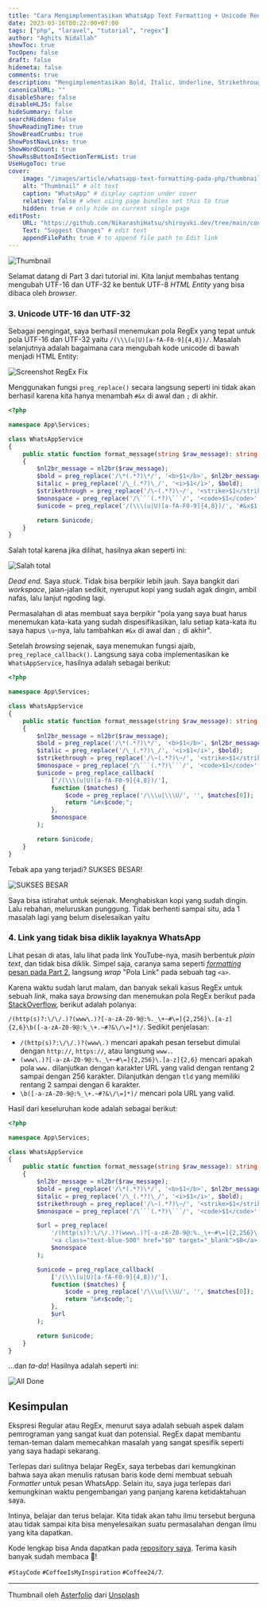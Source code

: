 ```yaml
---
title: "Cara Mengimplementasikan WhatsApp Text Formatting + Unicode Rendering Pada PHP (Part 3 - Akhir)"
date: 2023-03-16T00:22:00+07:00
tags: ["php", "laravel", "tutorial", "regex"]
author: "Aghits Nidallah"
showToc: true
TocOpen: false
draft: false
hidemeta: false
comments: true
description: "Mengimplementasikan Bold, Italic, Underline, Strikethrough, Monospace, dan merender Emoji berdasarkan pesan WhatsApp pada PHP"
canonicalURL: ""
disableShare: false
disableHLJS: false
hideSummary: false
searchHidden: false
ShowReadingTime: true
ShowBreadCrumbs: true
ShowPostNavLinks: true
ShowWordCount: true
ShowRssButtonInSectionTermList: true
UseHugoToc: true
cover:
    image: "/images/article/whatsapp-text-formatting-pada-php/thumbnail-part3.id.png" # image path/url
    alt: "Thumbnail" # alt text
    caption: "WhatsApp" # display caption under cover
    relative: false # when using page bundles set this to true
    hidden: true # only hide on current single page
editPost:
    URL: "https://github.com/NikarashiHatsu/shiroyuki.dev/tree/main/content"
    Text: "Suggest Changes" # edit text
    appendFilePath: true # to append file path to Edit link
---
```


![Thumbnail](/images/article/whatsapp-text-formatting-pada-php/thumbnail-part3.id.png)

Selamat datang di Part 3 dari tutorial ini. Kita lanjut membahas tentang
mengubah UTF-16 dan UTF-32 ke bentuk UTF-8 _HTML Entity_ yang bisa dibaca oleh
_browser_.

### 3. Unicode UTF-16 dan UTF-32
Sebagai pengingat, saya berhasil menemukan pola RegEx yang tepat untuk pola
UTF-16 dan UTF-32 yaitu `/(\\\(u|U)[a-fA-F0-9]{4,8})/`. Masalah selanjutnya
adalah bagaimana cara mengubah kode unicode di bawah menjadi HTML Entity:

![Screenshot RegEx Fix](/images/article/whatsapp-text-formatting-pada-php/ss9.png)

Menggunakan fungsi `preg_replace()` secara langsung seperti ini tidak akan
berhasil karena kita hanya menambah `#&x` di awal dan `;` di akhir.
```php
<?php

namespace App\Services;

class WhatsAppService
{
    public static function format_message(string $raw_message): string
    {
        $nl2br_message = nl2br($raw_message);
        $bold = preg_replace('/\*(.*?)\*/', '<b>$1</b>', $nl2br_message);
        $italic = preg_replace('/\_(.*?)\_/', '<i>$1</i>', $bold);
        $strikethrough = preg_replace('/\~(.*?)\~/', '<strike>$1</strike>', $italic);
        $monospace = preg_replace('/\```(.*?)\```/', '<code>$1</code>', $strikethrough);
        $unicode = preg_replace('/(\\\(u|U)[a-fA-F0-9]{4,8})/', '#&x$1;', $monospace);

        return $unicode;
    }
}
```

Salah total karena jika dilihat, hasilnya akan seperti ini:

![Salah total](/images/article/whatsapp-text-formatting-pada-php/ss10.png)

_Dead end._ Saya _stuck_. Tidak bisa berpikir lebih jauh. Saya bangkit dari
_workspace_, jalan-jalan sedikit, nyeruput kopi yang sudah agak dingin, ambil
nafas, lalu lanjut ngoding lagi.

Permasalahan di atas membuat saya berpikir "pola yang saya buat harus menemukan
kata-kata yang sudah dispesifikasikan, lalu setiap kata-kata itu saya hapus
`\u`-nya, lalu tambahkan `#&x` di awal dan `;` di akhir".

Setelah _browsing_ sejenak, saya menemukan fungsi ajaib, `preg_replace_callback()`.
Langsung saya coba implementasikan ke `WhatsAppService`, hasilnya adalah sebagai
berikut:
```php
<?php

namespace App\Services;

class WhatsAppService
{
    public static function format_message(string $raw_message): string
    {
        $nl2br_message = nl2br($raw_message);
        $bold = preg_replace('/\*(.*?)\*/', '<b>$1</b>', $nl2br_message);
        $italic = preg_replace('/\_(.*?)\_/', '<i>$1</i>', $bold);
        $strikethrough = preg_replace('/\~(.*?)\~/', '<strike>$1</strike>', $italic);
        $monospace = preg_replace('/\```(.*?)\```/', '<code>$1</code>', $strikethrough);
        $unicode = preg_replace_callback(
            ['/(\\\(u|U)[a-fA-F0-9]{4,8})/'],
            function ($matches) {
                $code = preg_replace('/\\\u|\\\U/', '', $matches[0]);
                return "&#x$code;";
            },
            $monospace
        );

        return $unicode;
    }
}
```

Tebak apa yang terjadi? SUKSES BESAR!

![SUKSES BESAR](/images/article/whatsapp-text-formatting-pada-php/ss11.png)

Saya bisa istirahat untuk sejenak. Menghabiskan kopi yang sudah dingin. Lalu
rebahan, meluruskan punggung. Tidak berhenti sampai situ, ada 1 masalah lagi
yang belum diselesaikan yaitu

### 4. Link yang tidak bisa diklik layaknya WhatsApp
Lihat pesan di atas, lalu lihat pada link YouTube-nya, masih berbentuk
_plain text_, dan tidak bisa diklik. Simpel saja, caranya sama seperti
[_formatting_ pesan pada Part 2](../whatsapp-text-formatting-pada-php-part-2#2-formatting-yang-tidak-ter-render-secara-langsung),
langsung _wrap_ "Pola Link" pada sebuah tag `<a>`.

Karena waktu sudah larut malam, dan banyak sekali kasus RegEx untuk sebuah _link_,
maka saya _browsing_ dan menemukan pola RegEx berikut pada [StackOverflow](https://stackoverflow.com/questions/3809401/what-is-a-good-regular-expression-to-match-a-url), berikut adalah polanya:

`/(http(s)?:\/\/.)?(www\.)?[-a-zA-Z0-9@:%._\+~#\=]{2,256}\.[a-z]{2,6}\b([-a-zA-Z0-9@:%_\+.~#?&\/\=]*)/`.
Sedikit penjelasan:
- `/(http(s)?:\/\/.)?(www\.)` mencari apakah pesan tersebut dimulai dengan `http://`,
   `https://`, atau langsung `www.`.
- `(www\.)?[-a-zA-Z0-9@:%._\+~#\=]{2,256}\.[a-z]{2,6}` mencari apakah pola `www.`
   dilanjutkan dengan karakter URL yang valid dengan rentang 2 sampai dengan 256
   karakter. Dilanjutkan dengan `tld` yang memiliki rentang 2 sampai dengan 6
   karakter.
- `\b([-a-zA-Z0-9@:%_\+.~#?&\/\=]*)/` mencari pola URL yang valid.

Hasil dari keseluruhan kode adalah sebagai berikut:

```php
<?php

namespace App\Services;

class WhatsAppService
{
    public static function format_message(string $raw_message): string
    {
        $nl2br_message = nl2br($raw_message);
        $bold = preg_replace('/\*(.*?)\*/', '<b>$1</b>', $nl2br_message);
        $italic = preg_replace('/\_(.*?)\_/', '<i>$1</i>', $bold);
        $strikethrough = preg_replace('/\~(.*?)\~/', '<strike>$1</strike>', $italic);
        $monospace = preg_replace('/\```(.*?)\```/', '<code>$1</code>', $strikethrough);

        $url = preg_replace(
            '/(http(s)?:\/\/.)?(www\.)?[-a-zA-Z0-9@:%._\+~#\=]{2,256}\.[a-z]{2,6}\b([-a-zA-Z0-9@:%_\+.~#?&\/\=]*)/',
            '<a class="text-blue-500" href="$0" target="_blank">$0</a>',
            $monospace
        );

        $unicode = preg_replace_callback(
            ['/(\\\(u|U)[a-fA-F0-9]{4,8})/'],
            function ($matches) {
                $code = preg_replace('/\\\u|\\\U/', '', $matches[0]);
                return "&#x$code;";
            },
            $url
        );

        return $unicode;
    }
}
```

...dan _ta-da_! Hasilnya adalah seperti ini:

![All Done](/images/article/whatsapp-text-formatting-pada-php/ss12.png)

## Kesimpulan
Ekspresi Regular atau RegEx, menurut saya adalah sebuah aspek dalam pemrograman
yang sangat kuat dan potensial. RegEx dapat membantu teman-teman dalam
memecahkan masalah yang sangat spesifik seperti yang saya hadapi sekarang.

Terlepas dari sulitnya belajar RegEx, saya terbebas dari kemungkinan bahwa
saya akan menulis ratusan baris kode demi membuat sebuah _Formatter_ untuk
pesan WhatsApp. Selain itu, saya juga terlepas dari kemungkinan waktu
pengembangan yang panjang karena ketidaktahuan saya.

Intinya, belajar dan terus belajar. Kita tidak akan tahu ilmu tersebut berguna
atau tidak sampai kita bisa menyelesaikan suatu permasalahan dengan ilmu yang
kita dapatkan.

Kode lengkap bisa Anda dapatkan pada [repository saya](https://github.com/NikarashiHatsu/whatsapp-message-formatter-php). Terima kasih banyak sudah membaca 👋!

`#StayCode` `#CoffeeIsMyInspiration` `#Coffee24/7`.

---

Thumbnail oleh <a href="https://unsplash.com/@asterfolio?utm_source=unsplash&utm_medium=referral&utm_content=creditCopyText">Asterfolio</a> dari <a href="https://unsplash.com/wallpapers/apps/whatsapp?utm_source=unsplash&utm_medium=referral&utm_content=creditCopyText">Unsplash</a>